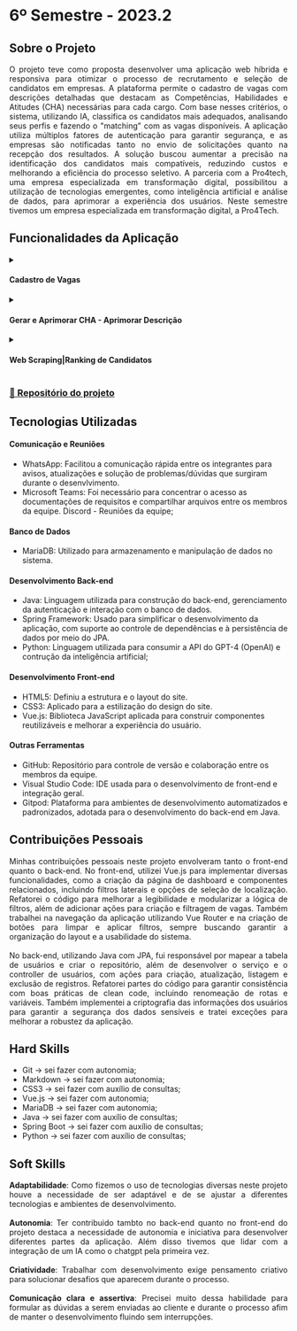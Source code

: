 # 6º Semestre - 2023.2

## Sobre o Projeto

<div align="justify">
  O projeto teve como proposta desenvolver uma aplicação web híbrida e responsiva para otimizar o processo de recrutamento e seleção de candidatos em empresas. A plataforma permite o cadastro de vagas com descrições detalhadas que destacam as Competências, Habilidades e Atitudes (CHA) necessárias para cada cargo. Com base nesses critérios, o sistema, utilizando IA, classifica os candidatos mais adequados, analisando seus perfis e fazendo o "matching" com as vagas disponíveis. A aplicação utiliza múltiplos fatores de autenticação para garantir segurança, e as empresas são notificadas tanto no envio de solicitações quanto na recepção dos resultados. A solução buscou aumentar a precisão na identificação dos candidatos mais compatíveis, reduzindo custos e melhorando a eficiência do processo seletivo. A parceria com a Pro4tech, uma empresa especializada em transformação digital, possibilitou a utilização de tecnologias emergentes, como inteligência artificial e análise de dados, para aprimorar a experiência dos usuários. Neste semestre tivemos um  empresa especializada em transformação digital, a Pro4Tech.
</div>

## Funcionalidades da Aplicação

<div align="left">
  <details>
    <summary>
      <h4 align="left">Cadastro de Vagas</h4>
    </summary>
    <img src="https://github.com/user-attachments/assets/4c73d817-0544-47b8-9c56-cafe83d83dbc" width="600px">
  </details>

  <details>
    <summary>
      <h4 align="left">Gerar e Aprimorar CHA - Aprimorar Descrição</h4>
    </summary>
    <img src="https://github.com/user-attachments/assets/e0cbc3a1-01d0-4392-8eba-0efa1c59a757" width="600px">
  </details>

  <details>
    <summary>
      <h4 align="left">Web Scraping|Ranking de Candidatos</h4>
    </summary>
    <img src="https://github.com/user-attachments/assets/190f08d2-e8a2-490b-95ae-30273e279476" width="600px">
  </details>
</div>

### [📂 Repositório do projeto](https://github.com/Digital-Wave-6-API)

## Tecnologias Utilizadas

#### Comunicação e Reuniões
   - WhatsApp: Facilitou a comunicação rápida entre os integrantes para avisos, atualizações e solução de problemas/dúvidas que surgiram durante o desenvlvimento.
   - Microsoft Teams: Foi necessário para concentrar o acesso as documentações de requisitos e compartilhar arquivos entre os membros da equipe.
   Discord - Reuniões da equipe;
   
   #### Banco de Dados
   - MariaDB: Utilizado para armazenamento e manipulação de dados no sistema.
   
   #### Desenvolvimento Back-end
   - Java: Linguagem utilizada para construção do back-end, gerenciamento da autenticação e interação com o banco de dados.
  - Spring Framework: Usado para simplificar o desenvolvimento da aplicação, com suporte ao controle de dependências e à persistência de dados por meio do JPA.
  - Python: Linguagem utilizada para consumir a API do GPT-4 (OpenAI) e contrução da inteligência artificial;
   
#### Desenvolvimento Front-end
  - HTML5: Definiu a estrutura e o layout do site.
  - CSS3: Aplicado para a estilização do design do site.
  - Vue.js: Biblioteca JavaScript aplicada para construir componentes reutilizáveis e melhorar a experiência do usuário.
  
  #### Outras Ferramentas
  - GitHub: Repositório para controle de versão e colaboração entre os membros da equipe.
  - Visual Studio Code: IDE usada para o desenvolvimento de front-end e integração geral.
  - Gitpod: Plataforma para ambientes de desenvolvimento automatizados e padronizados, adotada para o desenvolvimento do back-end em Java.

## Contribuições Pessoais

<div align="justify">
  Minhas contribuições pessoais neste projeto envolveram tanto o front-end quanto o back-end. No front-end, utilizei Vue.js para implementar diversas funcionalidades, como a criação da página de dashboard e componentes relacionados, incluindo filtros laterais e opções de seleção de localização. Refatorei o código para melhorar a legibilidade e modularizar a lógica de filtros, além de adicionar ações para criação e filtragem de vagas. Também trabalhei na navegação da aplicação utilizando Vue Router e na criação de botões para limpar e aplicar filtros, sempre buscando garantir a organização do layout e a usabilidade do sistema.
  <br></br>
  No back-end, utilizando Java com JPA, fui responsável por mapear a tabela de usuários e criar o repositório, além de desenvolver o serviço e o controller de usuários, com ações para criação, atualização, listagem e exclusão de registros. Refatorei partes do código para garantir consistência com boas práticas de clean code, incluindo renomeação de rotas e variáveis. Também implementei a criptografia das informações dos usuários para garantir a segurança dos dados sensíveis e tratei exceções para melhorar a robustez da aplicação.
</div>

## Hard Skills

<div align="left">
  
  - Git → sei fazer com autonomia;
  - Markdown → sei fazer com autonomia;
  - CSS3 → sei fazer com auxílio de consultas;
  - Vue.js → sei fazer com autonomia;
  - MariaDB → sei fazer com autonomia;
  - Java → sei fazer com auxílio de consultas;
  - Spring Boot → sei fazer com auxílio de consultas;
  - Python → sei fazer com auxílio de consultas;
</div>

## Soft Skills

<div align="justify">
  <b>Adaptabilidade</b>: Como fizemos o uso de tecnologias diversas neste projeto houve a necessidade de ser adaptável e de se ajustar a diferentes tecnologias e ambientes de desenvolvimento.
  <br></br>
  <b>Autonomia</b>: Ter contribuido tambto no back-end quanto no front-end do projeto destaca a necessidade de autonomia e iniciativa para desenvolver diferentes partes da aplicação. Além disso tivemos que lidar com a integração de um IA como o chatgpt pela primeira vez.
  <br></br>
  <b>Criatividade</b>: Trabalhar com desenvolvimento exige pensamento criativo para solucionar desafios que aparecem durante o processo.
  <br></br>
  <b>Comunicação clara e assertiva</b>: Precisei muito dessa habilidade para formular as dúvidas a serem enviadas ao cliente e durante o processo afim de manter o desenvolvimento fluindo sem interrupções.
</div>
